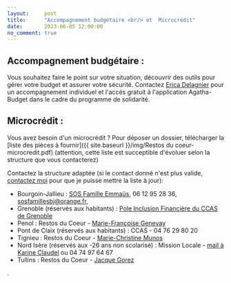 ```yaml
---
layout:     post
title:      "Accompagnement budgétaire <br/> et  Microcrédit"
date:       2023-06-05 12:00:00
no_comment: true
---
```


<h2>Accompagnement budgétaire :</h2>

Vous souhaitez faire le point sur votre situation, découvrir des outils pour gérer votre budget et assurer votre sécurité. Contactez [Erica Delagnier](mailto:erica@agatha-budget.fr) pour un accompagnement individuel et l'accés gratuit à l'application Agatha-Budget dans le cadre du programme de solidarité.

<h2>Microcrédit :</h2> 

Vous avez besoin d'un microcrédit ?
Pour déposer un dossier, télécharger la [liste des pièces à fournir]({{ site.baseurl }}/img/Restos du coeur-microcredit.pdf) (attention, cette liste est succeptible d'évoluer selon la structure que vous contacterez)

Contactez la structure adaptée (si le contact donné n'est plus valide, [contactez moi](mailto:erica@agatha-budget.fr) pour que je puisse mettre la liste à jour): 

- Bourgoin-Jallieu : [SOS Famille Emmaüs](https://sos-familles-emmausbj.org/), 06 12 95 28 36, sosfamillesbj@orange.fr, 
- Grenoble (réservés aux habitants) : [Pole Inclusion Financière du CCAS de Grenoble](https://www.solidarites-grenoble.fr/acteur/64/958-pole-inclusion-financiere-du-ccas-de-grenoble.htm)
- Penol :  Restos du Coeur - [Marie-Françoise Genevay](mailto:mf.genevay@gmail.com) 
- Pont de Claix (réservés aux habitants) : CCAS - 04 76 29 80 20
- Tignieu : Restos du Coeur - [Marie-Christine Munos](mailto:munoz.mc@orange.fr) 
- Nord Isère (réservés aux -26 ans non scolarisé) : Mission Locale - [mail à Karine Claudel](mailto:k.claudel@mlni.fr) ou 04 74 97 64 67
- Tullins : Restos du Coeur - [Jacque Gorez](mailto:jacques.gorez@orange.fr)




.